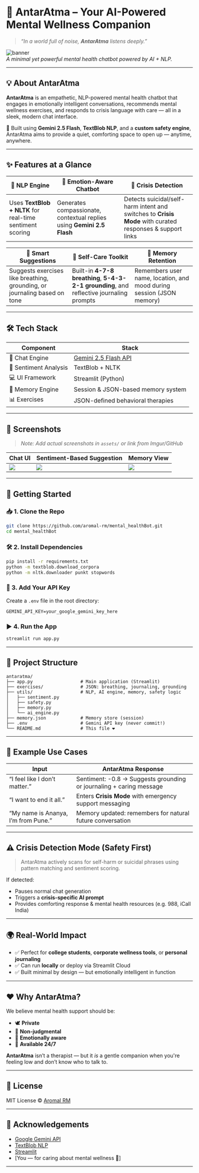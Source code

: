 
# 🧘 AntarAtma – Your AI-Powered Mental Wellness Companion

> _“In a world full of noise, **AntarAtma** listens deeply.”_

![banner](https://user-images.githubusercontent.com/placeholder/antaratma-banner.png)  
_A minimal yet powerful mental health chatbot powered by AI + NLP._

---

## 💡 About AntarAtma

**AntarAtma** is an empathetic, NLP-powered mental health chatbot that engages in emotionally intelligent conversations, recommends mental wellness exercises, and responds to crisis language with care — all in a sleek, modern chat interface.

🧠 Built using **Gemini 2.5 Flash**, **TextBlob NLP**, and a **custom safety engine**, AntarAtma aims to provide a quiet, comforting space to open up — anytime, anywhere.

---

## ✨ Features at a Glance

| 🧠 NLP Engine            | 💬 Emotion-Aware Chatbot    | 🚨 Crisis Detection         |
|-------------------------|-----------------------------|-----------------------------|
| Uses **TextBlob + NLTK** for real-time sentiment scoring | Generates compassionate, contextual replies using **Gemini 2.5 Flash** | Detects suicidal/self-harm intent and switches to **Crisis Mode** with curated responses & support links |

| 📓 Smart Suggestions     | 🧘 Self-Care Toolkit        | 🧠 Memory Retention         |
|-------------------------|-----------------------------|-----------------------------|
| Suggests exercises like breathing, grounding, or journaling based on tone | Built-in **4-7-8 breathing**, **5-4-3-2-1 grounding**, and reflective journaling prompts | Remembers user name, location, and mood during session (JSON memory) |

---

## 🛠️ Tech Stack

| Component         | Stack                                |
|-------------------|---------------------------------------|
| 💬 Chat Engine     | [Gemini 2.5 Flash API](https://ai.google.dev/) |
| 🧠 Sentiment Analysis | TextBlob + NLTK                   |
| 💻 UI Framework    | Streamlit (Python)                   |
| 🧠 Memory Engine   | Session & JSON-based memory system   |
| 📊 Exercises       | JSON-defined behavioral therapies    |

---

## 📸 Screenshots

> _Note: Add actual screenshots in `assets/` or link from Imgur/GitHub_

| Chat UI                           | Sentiment-Based Suggestion     | Memory View        |
|----------------------------------|---------------------------------|--------------------|
| ![](assets/chat.png)             | ![](assets/suggestion.png)      | ![](assets/memory.png) |

---

## 🚀 Getting Started

### 📥 1. Clone the Repo

```bash
git clone https://github.com/aromal-rm/mental_healthBot.git
cd mental_healthBot
```

### 🛠 2. Install Dependencies

```bash
pip install -r requirements.txt
python -m textblob.download_corpora
python -m nltk.downloader punkt stopwords
```

### 🔐 3. Add Your API Key

Create a `.env` file in the root directory:

```env
GEMINI_API_KEY=your_google_gemini_key_here
```

### ▶️ 4. Run the App

```bash
streamlit run app.py
```

---

## 📂 Project Structure

```
antaratma/
├── app.py                  # Main application (Streamlit)
├── exercises/              # JSON: breathing, journaling, grounding
├── utils/                  # NLP, AI engine, memory, safety logic
│   ├── sentiment.py
│   ├── safety.py
│   ├── memory.py
│   └── ai_engine.py
├── memory.json             # Memory store (session)
├── .env                    # Gemini API key (never commit!)
└── README.md               # This file ❤️
```

---

## 🧪 Example Use Cases

| Input                               | AntarAtma Response                                                 |
|------------------------------------|----------------------------------------------------------------------|
| “I feel like I don’t matter.”      | Sentiment: -0.8 → Suggests grounding or journaling + caring message |
| “I want to end it all.”            | Enters **Crisis Mode** with emergency support messaging              |
| “My name is Ananya, I’m from Pune.”| Memory updated: remembers for natural future conversation            |

---

## ⚠️ Crisis Detection Mode (Safety First)

> AntarAtma actively scans for self-harm or suicidal phrases using pattern matching and sentiment scoring.

If detected:
- Pauses normal chat generation
- Triggers a **crisis-specific AI prompt**
- Provides comforting response & mental health resources (e.g. 988, iCall India)

---

## 🌍 Real-World Impact

- ✅ Perfect for **college students**, **corporate wellness tools**, or **personal journaling**
- ✅ Can run **locally** or deploy via Streamlit Cloud
- ✅ Built minimal by design — but emotionally intelligent in function

---

## ❤️ Why AntarAtma?

We believe mental health support should be:

- 🕊️ **Private**  
- 🤖 **Non-judgmental**  
- 🧘 **Emotionally aware**  
- 🧠 **Available 24/7**

**AntarAtma** isn’t a therapist — but it *is* a gentle companion when you're feeling low and don’t know who to talk to.

---

## 📜 License

MIT License © [Aromal RM](https://github.com/aromal-rm)

---

## 🙏 Acknowledgements

- [Google Gemini API](https://ai.google.dev/)
- [TextBlob NLP](https://textblob.readthedocs.io/en/dev/)
- [Streamlit](https://streamlit.io/)
- [You — for caring about mental wellness 💙]

---
